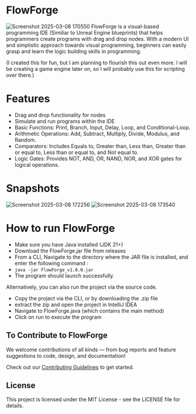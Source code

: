 # FlowForge
![Screenshot 2025-03-08 170550](https://github.com/user-attachments/assets/b841f1e6-e427-4604-b676-b22223404e69)
FlowForge is a visual-based programming IDE (Similiar to Unreal Engine blueprints) that helps programmers create programs with drag and drop nodes. With a modern UI and simplistic approach towards visual programming, beginners can easily grasp and 
learn the logic building skills in programming.

(I created this for fun, but I am planning to flourish this out even more. I will be creating a game engine later on, so I will probably use this for scripting over there.)

# Features
* Drag and drop functionality for nodes
* Simulate and run programs within the IDE 
* Basic Functions: Print, Branch, Input, Delay, Loop, and Conditional-Loop.
* Arithmetic Operations: Add, Subtract, Multiply, Divide, Modulus, and Random.
* Comparators: Includes Equals to, Greater than, Less than, Greater than or equal to, Less than or equal to, and Not equal to.
* Logic Gates: Provides NOT, AND, OR, NAND, NOR, and XOR gates for logical operations.

# Snapshots
![Screenshot 2025-03-08 172256](https://github.com/user-attachments/assets/ee34b549-e34a-4527-a3af-979783f2d0aa)
![Screenshot 2025-03-08 173540](https://github.com/user-attachments/assets/122d3bd1-5b68-4a60-9e01-8b62d697bc7a)

# How to run FlowForge

* Make sure you have Java installed (JDK 21+)
* Download the FlowForge.jar file from releases
* From a CLI, Navigate to the directory where the JAR file is installed, and enter the following command :
*  ``` java -jar FlowForge_v1.0.0.jar ```
* The program should launch successfully. 

Alternatively, you can also run the project via the source code.
* Copy the project via the CLI, or by downloading the .zip file
* extract the zip and open the project in IntelliJ IDEA
* Navigate to FlowForge.java (which contains the main method)
* Click on run to execute the program

## To Contribute to FlowForge

We welcome contributions of all kinds — from bug reports and feature suggestions to code, design, and documentation!

Check out our [Contributing Guidelines](CONTRIBUTING.md) to get started.


## License

This project is licensed under the MIT License - see the LICENSE file for details.
